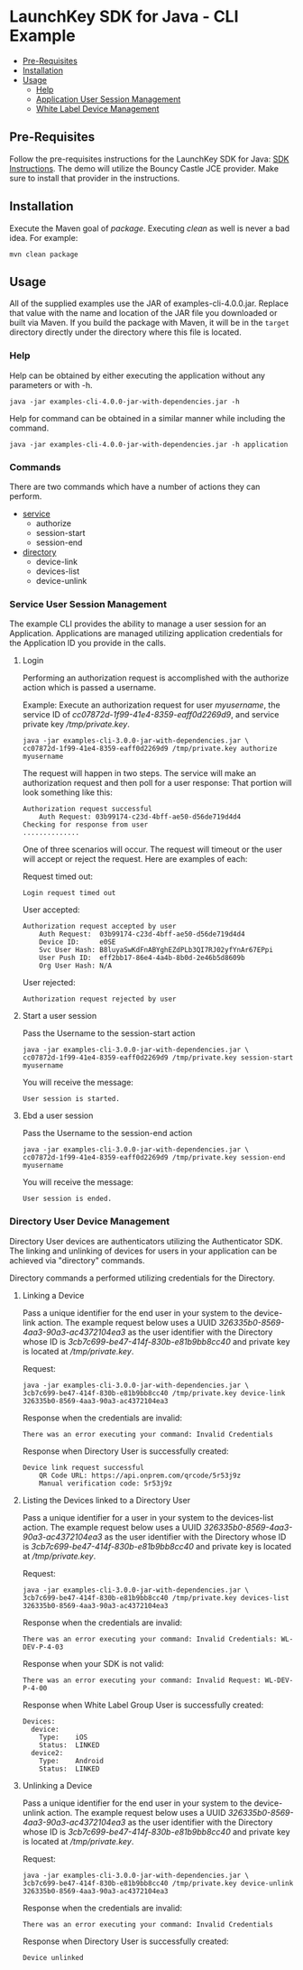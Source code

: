 # LaunchKey SDK for Java - CLI Example


  * [Pre-Requisites](#prerequisites)
  * [Installation](#installation)
  * [Usage](#usage)
    * [Help](#help)
    * [Application User Session Management](#app)
    * [White Label Device Management](#whitelabel)

## <a name="prerequisites"></a>Pre-Requisites

Follow the pre-requisites instructions for the LaunchKey SDK for Java: [SDK Instructions](../../sdk/README.md#prerequisites).
The demo will utilize the Bouncy Castle JCE provider.  Make sure to install that provider in the instructions.

## <a name="installation"></a>Installation

Execute the Maven goal of _package_. Executing _clean_ as well is never a bad idea.  For example:

```
mvn clean package
```

## <a name="usage"></a>Usage

All of the supplied examples use the JAR of examples-cli-4.0.0.jar. Replace that value with the name and location
of the JAR file you downloaded or built via Maven. If you build the package with Maven, it will be in the `target`
directory directly under the directory where this file is located.

### <a name="help"></a>Help
  
Help can be obtained by either executing the application without any parameters or with -h.

```
java -jar examples-cli-4.0.0-jar-with-dependencies.jar -h
```

Help for command can be obtained in a similar manner while including the command.

```
java -jar examples-cli-4.0.0-jar-with-dependencies.jar -h application

```

### <a name="commands"></a>Commands

There are two commands which have a number of actions they can perform.

  * [service](#service)
    * authorize
    * session-start
    * session-end
  * [directory](#directory)
    * device-link
    * devices-list
    * device-unlink

### <a name="service"></a>Service User Session Management

The example CLI provides the ability to manage a user session for an Application. Applications are managed utilizing
application credentials for the Application ID you provide in the calls.

  1. Login
  
        Performing an authorization request is accomplished with the authorize action which is passed a username.

        Example: Execute an authorization request for user _myusername_, the service ID of 
        _cc07872d-1f99-41e4-8359-eaff0d2269d9_, and service private key _/tmp/private.key_.

        ```
        java -jar examples-cli-3.0.0-jar-with-dependencies.jar \
        cc07872d-1f99-41e4-8359-eaff0d2269d9 /tmp/private.key authorize myusername
        ```

        The request will happen in two steps.  The service will make an authorization request and then poll for a user
        response:  That portion will look something like this:

        ```
        Authorization request successful
            Auth Request: 03b99174-c23d-4bff-ae50-d56de719d4d4
        Checking for response from user
        ..............
        ```

        One of three scenarios will occur.  The request will timeout or the user will accept or reject the request.  Here are
        examples of each:

        Request timed out:

        ```
        Login request timed out
        ```

        User accepted:

        ```
        Authorization request accepted by user
            Auth Request:  03b99174-c23d-4bff-ae50-d56de719d4d4
            Device ID:     e0SE
            Svc User Hash: B8luyaSwKdFnABYghEZdPLb3QI7RJ02yfYnAr67EPpi
            User Push ID:  eff2bb17-86e4-4a4b-8b0d-2e46b5d8609b
            Org User Hash: N/A
        ```

        User rejected:

        ```
        Authorization request rejected by user
        ```

  2. Start a user session 

        Pass the Username to the session-start action

        ```
        java -jar examples-cli-3.0.0-jar-with-dependencies.jar \
        cc07872d-1f99-41e4-8359-eaff0d2269d9 /tmp/private.key session-start myusername
        ```

        You will receive the message:

        ```
        User session is started.
        ```

  3. Ebd a user session
  
        Pass the Username to the session-end action

        ```
        java -jar examples-cli-3.0.0-jar-with-dependencies.jar \
        cc07872d-1f99-41e4-8359-eaff0d2269d9 /tmp/private.key session-end myusername
        ```

        You will receive the message:

        ```
        User session is ended.
        ```

### <a name="directory"></a>Directory User Device Management

Directory User devices are authenticators utilizing the Authenticator SDK.  The linking and unlinking of devices for 
users in your application can be achieved via "directory" commands.

Directory commands a performed utilizing credentials for the Directory.

  1. Linking a Device

        Pass a unique identifier for the end user in your system to the device-link action.  The example request
        below uses a UUID _326335b0-8569-4aa3-90a3-ac4372104ea3_ as the user identifier with the Directory whose ID is  _3cb7c699-be47-414f-830b-e81b9bb8cc40_
        and private key is located at _/tmp/private.key_.

        Request:
    
        ```
        java -jar examples-cli-3.0.0-jar-with-dependencies.jar \
        3cb7c699-be47-414f-830b-e81b9bb8cc40 /tmp/private.key device-link 326335b0-8569-4aa3-90a3-ac4372104ea3

        ```

        Response when the credentials are invalid:

        ```
        There was an error executing your command: Invalid Credentials
        ```

        Response when Directory User is successfully created:

        ```
        Device link request successful
            QR Code URL: https://api.onprem.com/qrcode/5r53j9z
            Manual verification code: 5r53j9z
        ```


  2. Listing the Devices linked to a Directory User

        Pass a unique identifier for a user in your system to the devices-list action.  The example request
        below uses a UUID _326335b0-8569-4aa3-90a3-ac4372104ea3_ as the user identifier with the Directory whose ID is 
         _3cb7c699-be47-414f-830b-e81b9bb8cc40_ and private key is located at _/tmp/private.key_.

        Request:

        ```
        java -jar examples-cli-3.0.0-jar-with-dependencies.jar \
        3cb7c699-be47-414f-830b-e81b9bb8cc40 /tmp/private.key devices-list 326335b0-8569-4aa3-90a3-ac4372104ea3
        ```

        Response when the credentials are invalid:

        ```
        There was an error executing your command: Invalid Credentials: WL-DEV-P-4-03
        ```

        Response when your SDK is not valid:

        ```
        There was an error executing your command: Invalid Request: WL-DEV-P-4-00
        ```

        Response when White Label Group User is successfully created:

        ```
        Devices:
          device:
            Type:    iOS
            Status:  LINKED
          device2:
            Type:    Android
            Status:  LINKED
        ```


  3. Unlinking a Device

        Pass a unique identifier for the end user in your system to the device-unlink action.  The example request
        below uses a UUID _326335b0-8569-4aa3-90a3-ac4372104ea3_ as the user identifier with the Directory whose ID is 
        _3cb7c699-be47-414f-830b-e81b9bb8cc40_ and private key is located at _/tmp/private.key_.

        Request:
    
        ```
        java -jar examples-cli-3.0.0-jar-with-dependencies.jar \
        3cb7c699-be47-414f-830b-e81b9bb8cc40 /tmp/private.key device-unlink 326335b0-8569-4aa3-90a3-ac4372104ea3

        ```

        Response when the credentials are invalid:

        ```
        There was an error executing your command: Invalid Credentials
        ```

        Response when Directory User is successfully created:

        ```
        Device unlinked
        ```


